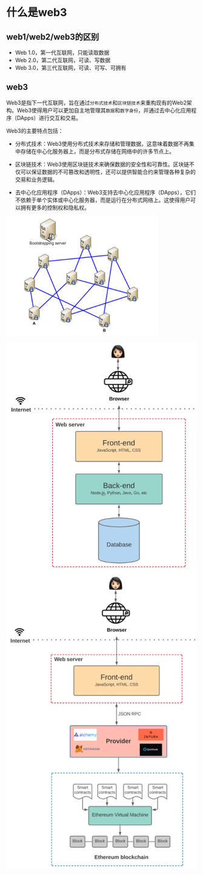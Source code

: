 
# 什么是web3
## web1/web2/web3的区别
+ Web 1.0，第一代互联网，只能读取数据
+ Web 2.0，第二代互联网，可读、写数据
+ Web 3.0，第三代互联网，可读、可写、可拥有

## web3
Web3是指下一代互联网，旨在通过`分布式技术`和`区块链技术`来重构现有的Web2架构。Web3使得用户可以更加自主地管理其`数据`和`数字身份`，并通过去中心化应用程序（DApps）进行交互和交易。

Web3的主要特点包括：

+ 分布式技术：Web3使用分布式技术来存储和管理数据，这意味着数据不再集中存储在中心化服务器上，而是分布式存储在网络中的许多节点上。

+ 区块链技术：Web3使用区块链技术来确保数据的安全性和可靠性。区块链不仅可以保证数据的不可篡改和透明性，还可以提供智能合约来管理各种复杂的交易和业务逻辑。

+ 去中心化应用程序（DApps）：Web3支持去中心化应用程序（DApps），它们不依赖于单个实体或中心化服务器，而是运行在分布式网络上。这使得用户可以拥有更多的控制权和隐私权。


<img src="../../img/p2p.png" alt="去中心化网络" style="width:400px" />

![web2](../../img/web2.png)
![web3](../../img/web3.png)